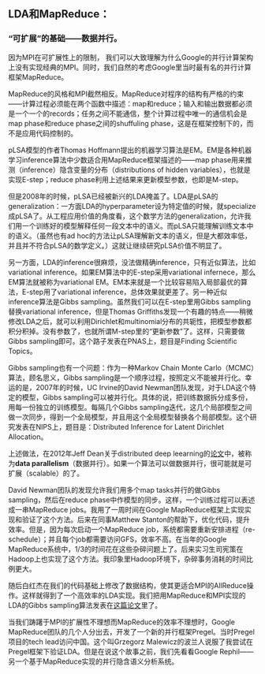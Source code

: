 ## LDA和MapReduce：
### “可扩展”的基础——数据并行。

因为MPI在可扩展性上的限制，	我们可以大致理解为什么Google的并行计算架构上没有实现经典的MPI。同时，我们自然的考虑Google里当时最有名的并行计算框架MapReduce。

MapReduce的风格和MPI截然相反。MapReduce对程序的结构有严格的约束——计算过程必须能在两个函数中描述：map和reduce；输入和输出数据都必须是一个一个的records；任务之间不能通信，整个计算过程中唯一的通信机会是map phase和reduce phase之间的shuffuling phase，这是在框架控制下的，而不是应用代码控制的。

pLSA模型的作者Thomas Hoffmann提出的机器学习算法是EM。EM是各种机器学习inference算法中少数适合用MapReduce框架描述的——map phase用来推测（inference）隐含变量的分布（distributions of hidden variables），也就是实现E-step；reduce phase利用上述结果来更新模型参数，也即是M-step。

但是2008年的时候，pLSA已经被新兴的LDA掩盖了。LDA是pLSA的generalization：一方面LDA的hyperparameter设为特定值的时候，就specialize成pLSA了。从工程应用价值的角度看，这个数学方法的generalization，允许我们用一个训练好的模型解释任何一段文本中的语义。而pLSA只能理解训练文本中的语义。（虽然也有ad hoc的方法让pLSA理解新文本的语义，但是大都效率低，并且并不符合pLSA的数学定义。）这就让继续研究pLSA价值不明显了。

另一方面，LDA的inference很麻烦，没法做精确inference，只有近似算法，比如variational inference。如果EM算法中的E-step采用variational infernece，那么EM算法就被称为variational EM。EM本来就是一个比较容易陷入局部最优的算法，E-step用了variational inference，总体效果就更差了。另一种近似inference算法是Gibbs sampling。虽然我们可以在E-step里用Gibbs sampling替换variational inference，但是Thomas Griffiths发现一个有趣的特点——稍微修改LDA之后，就可以利用Dirichlet和multinomial分布的共轭性，把模型参数都积分积掉。没有参数了，也就所谓M-step里的“更新参数”了。这样，只需要做Gibbs sampling即可。这个路子发表在PNAS上，题目是Finding Scientific Topics。

Gibbs sampling也有一个问题：作为一种Markov Chain Monte Carlo（MCMC）算法，顾名思义，Gibbs sampling是一个顺序过程，按照定义不能被并行化。幸运的是，2007年的时候，UC Irvine的David Newman团队发现，对于LDA这个特定的模型，Gibbs sampling可以被并行化。具体的说，把训练数据拆分成多份，用每一份独立的训练模型。每隔几个Gibbs sampling迭代，这几个局部模型之间做一次同步，得到一个全局模型，并且用这个全局模型替换各个局部模型。这个研究发表在NIPS上，题目是：Distributed Inference for Latent Dirichlet Allocation。

上述做法，在2012年Jeff Dean关于distributed deep leearning的[论文](http://research.google.com/archive/large_deep_networks_nips2012.html)中，被称为**data parallelism**（数据并行）。如果一个算法可以做数据并行，很可能就是可扩展（scalable）的了。

David Newman团队的发现允许我们用多个map tasks并行的做Gibbs sampling，然后在reduce phase中作模型的同步。这样，一个训练过程可以表述成一串MapReduce jobs。我用了一周时间在Google MapReduce框架上实现实现和验证了这个方法。后来在同事Matthew Stanton的帮助下，优化代码，提升效率。但是，因为每次启动一个MapReduce job，系统都需要重新安排进程（re-schedule）；并且每个job都需要访问GFS，效率不高。在当年的Google MapReduce系统中，1/3的时间花在这些杂碎问题上了。后来实习生司宪策在Hadoop上也实现了这个方法。我印象里Hadoop环境下，杂碎事务消耗的时间比例更大。

随后白红杰在我们的代码基础上修改了数据结构，使其更适合MPI的AllReduce操作。这样就得到了一个高效率的LDA实现。我们把用MapReduce和MPI实现的LDA的Gibbs sampling算法发表在[这篇论文](http://plda.googlecode.com/files/aaim.pdf)里了。

当我们踌躇于MPI的扩展性不理想而MapReduce的效率不理想时，Google MapReduce团队的几个人分出去，开发了一个新的并行框架Pregel。当时Pregel项目的tech lead访问中国。这个叫Grzegorz Malewicz的波兰人说服了我尝试在Pregel框架下验证LDA。但是在说这个故事之前，我们先看看Google Rephil——另一个基于MapReduce实现的并行隐含语义分析系统。
